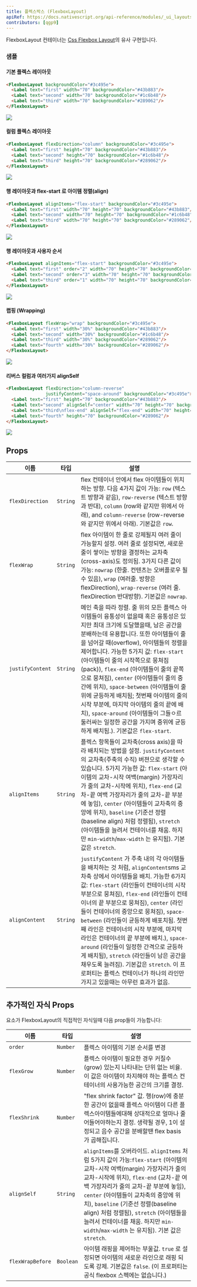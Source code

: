 ```yaml
---
title: 플렉스박스 (FlexboxLayout)
apiRef: https://docs.nativescript.org/api-reference/modules/_ui_layouts_flexbox_layout_
contributors: [qgp9]
---
```


FlexboxLayout 컨테이너는 [Css Flexbox Layout](https://developer.mozilla.org/en-US/docs/Learn/CSS/CSS_layout/Flexbox)의 유사 구현입니다.

### 샘플

#### 기본 플렉스 레이아웃

```html
<FlexboxLayout backgroundColor="#3c495e">
  <Label text="first" width="70" backgroundColor="#43b883"/>
  <Label text="second" width="70" backgroundColor="#1c6b48"/>
  <Label text="third" width="70" backgroundColor="#289062"/>
</FlexboxLayout>
```
<img class="md:w-1/2 lg:w-1/3" src="https://art.nativescript-vue.org/layouts/flexbox_layout_row_stretch.svg" />

#### 컬럼 플렉스 레이아웃

```html
<FlexboxLayout flexDirection="column" backgroundColor="#3c495e">
  <Label text="first" height="70" backgroundColor="#43b883"/>
  <Label text="second" height="70" backgroundColor="#1c6b48"/>
  <Label text="third" height="70" backgroundColor="#289062"/>
</FlexboxLayout>
```
<img class="md:w-1/2 lg:w-1/3" src="https://art.nativescript-vue.org/layouts/flexbox_layout_column_stretch.svg" />

#### 행 레이아웃과 flex-start 로 아이템 정렬(align)

```html
<FlexboxLayout alignItems="flex-start" backgroundColor="#3c495e">
  <Label text="first" width="70" height="70" backgroundColor="#43b883"/>
  <Label text="second" width="70" height="70" backgroundColor="#1c6b48"/>
  <Label text="third" width="70" height="70" backgroundColor="#289062"/>
</FlexboxLayout>
```
<img class="md:w-1/2 lg:w-1/3" src="https://art.nativescript-vue.org/layouts/flexbox_layout_row_flex-start.svg" />

#### 행 레이아웃과 사용자 순서

```html
<FlexboxLayout alignItems="flex-start" backgroundColor="#3c495e">
  <Label text="first" order="2" width="70" height="70" backgroundColor="#43b883"/>
  <Label text="second" order="3" width="70" height="70" backgroundColor="#1c6b48"/>
  <Label text="third" order="1" width="70" height="70" backgroundColor="#289062"/>
</FlexboxLayout>
```
<img class="md:w-1/2 lg:w-1/3" src="https://art.nativescript-vue.org/layouts/flexbox_layout_row_custom_order.svg" />

#### 랩핑 (Wrapping)

```html
<FlexboxLayout flexWrap="wrap" backgroundColor="#3c495e">
  <Label text="first" width="30%" backgroundColor="#43b883"/>
  <Label text="second" width="30%" backgroundColor="#1c6b48"/>
  <Label text="third" width="30%" backgroundColor="#289062"/>
  <Label text="fourth" width="30%" backgroundColor="#289062"/>
</FlexboxLayout>
```
<img class="md:w-1/2 lg:w-1/3" src="https://art.nativescript-vue.org/layouts/flexbox_layout_wrap.svg" />

#### 리버스 컬럼과 여러가지 alignSelf

```html
<FlexboxLayout flexDirection="column-reverse"
               justifyContent="space-around" backgroundColor="#3c495e">
  <Label text="first" height="70" backgroundColor="#43b883"/>
  <Label text="second" alignSelf="center" width="70" height="70" backgroundColor="#1c6b48"/>
  <Label text="third\nflex-end" alignSelf="flex-end" width="70" height="70" backgroundColor="#289062"/>
  <Label text="fourth" height="70" backgroundColor="#289062"/>
</FlexboxLayout>
```
<img class="md:w-1/2 lg:w-1/3" src="https://art.nativescript-vue.org/layouts/flexbox_layout_column_reverse_space_around_align_self.svg" />

## Props

| 이름 | 타입 | 설명 |
|-----|-----|-----|
`flexDirection` | `String` | flex 컨테이너 안에서 flex 아이템들이 위치하는 방향. 다음 4가지 값이 가능: `row` (텍스트 방향과 같음), `row-reverse` (텍스트 방향과 반대), `column` (row와 같지만 위에서 아래), and `column-reverse` (row-reverse와 같지만 위에서 아래). 기본값은 `row`.
`flexWrap` | `String` | flex 아이템이 한 줄로 강제될지 여러 줄이 가능할지 설정. 여러 줄로 설정되면, 새로운 줄이 쌓이는 방향을 결정하는 교차축(cross-axis)도 정의됨. 3가지 다른 값이 가능:  `nowrap` (한줄. 컨텐츠는 오버플로우 될 수 있음), `wrap` (여러줄. 방향은 flexDirection), `wrap-reverse` (여러 줄. flexDirection 반대방향). 기본값은  `nowrap`.
`justifyContent` | `String` |  메인 축을 따라 정렬. 줄 위의 모든 플렉스 아이템들이 융통성이 없을때 혹은 융통성은 있지만 최대 크기에 도달했을때, 남은 공간을 분배하는데 유용합니다. 또한 아이템들이 줄을 넘어갈 때(overflow), 아이템들의 정렬을 제어합니다. 가능한 5가지 값: `flex-start` (아이템들이 줄의 시작쪽으로 뭉쳐짐(pack)), `flex-end` (아이템들이 줄의 끝쪽으로 뭉쳐짐), `center` (아이템들이 줄의 중간에 위치), `space-between` (아이템들이 줄위에 균등하게 배치됨; 첫번째 아이템의 줄의 시작 부분에, 마지막 아이템의 줄의 끝에 배치), `space-around` (아이템들이 그들ㅇ르 둘러싸는 일정한 공간을 가지며 중위에 균등하게 배치됨.). 기본값은 `flex-start`.
`alignItems` | `String` | 플렉스 항목들이 교차축(cross axis)을 따라 배치되는 방법을 설정. `justifyContent` 의 교차축(주축의 수직) 버젼으로 생각할 수 있습니다. 5가지 가능한 값: `flex-start` (아이템의 교차-시작 여백(margin) 가장자리가 줄의 교차-시작에 위치), `flex-end` (교차-끝 여백 가장자리가 줄의 교차-끝 부분에 놓임), `center` (아이템들이 교차축의 중앙에 위치), `baseline` (기준선 정렬(baseline align) 처럼 정렬됨), `stretch` (아이템들을 늘려서 컨테이너를 채움. 하지만 `min-width`/`max-width` 는 유지됨). 기본 값은 `stretch`.
`alignContent` | `String` | `justifyContent` 가 주축 내의 각 아이템들을 배치하는 것 처럼, `alignContent`sms 교차축 상에서 아이템들을 배치. 가능한 6가지 값: `flex-start` (라인들이 컨테이너의 시작부분으로 뭉쳐짐), `flex-end` (라인들이 컨테이너의 끝 부분으로 뭉쳐짐), `center` (라인들이 컨테이너의 중앙으로 뭉쳐짐), `space-between` (라인들이 균등하게 배포치됨. 첫번째 라인은 컨테이너의 시작 부분에, 마지막 라인은 컨테이너의 끝 부분에 배치.), `space-around` (라인들이 일정한 간격으로 균등하게 배치됨), `stretch` (라인들이 남은 공간을 채우도록 늘려짐). 기본값은 `stretch`. 이 프로퍼티는 플렉스 컨테이너가 하나의 라인만 가지고 있을때는 아무런 효과가 없음.

## 추가적인 자식 Props

요소가 FlexboxLayout의 직접적인 자식일때 다음 prop들이 가능합니다:

| 이름 | 타입 | 설명 |
|------|------|-------------|
`order` | `Number` | 플렉스 아이템의 기본 순서를 변경
`flexGrow` | `Number` | 플렉스 아이템이 필요한 경우 커질수 (grow) 있는지 나타내는 단위 없는 비율. 이 값은 아이템이 차지해야 하는 플렉스 컨테이너의 사용가능한 공간의 크기를 결정.
`flexShrink` | `Number` | "flex shrink factor" 값. 행(row)에 충분한 공간이 없을때 플렉스 아이템이 다른 플렉스아이템들에대해 상대적으로 얼마나 줄어들어야햐는지 결정. 생략될 경우, 1이 설정되고 음수 공간을 분배할땐 flex basis 가 곱해집니다.
`alignSelf` | `String` | `alignItems`를 오버라이드. `alignItems` 처럼 5가지 값이 가능:`flex-start` (아이템의 교차-시작 여백(margin) 가장자리가 줄의 교차-시작에 위치), `flex-end` (교차-끝 여백 가장자리가 줄의 교차-끝 부분에 놓임), `center` (아이템들이 교차축의 중앙에 위치), `baseline` (기준선 정렬(baseline align) 처럼 정렬됨), `stretch` (아이템들을 늘려서 컨테이너를 채움. 하지만 `min-width`/`max-width` 는 유지됨). 기본 값은 `stretch`.
`flexWrapBefore` | `Boolean` | 아이템 래핑을 제어하는 부울값. `true` 로 설정되면 아이템의 새로운 라인으로 래핑 되도록 강제. 기본값은 `false`. (이 프로퍼티는 공식 flexbox 스펙에는 없습니다.)
